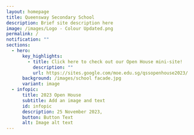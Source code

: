 ```yaml
---
layout: homepage
title: Queensway Secondary School
description: Brief site description here
image: /images/Logo - Colour Updated.png
permalink: /
notification: ""
sections:
  - hero:
      key_highlights:
        - title: Click here to check out our Open House mini-site!
          description: ""
          url: https://sites.google.com/moe.edu.sg/qssopenhouse2023/
      background: /images/school facade.jpg
      variant: image
  - infopic:
      title: 2023 Open House
      subtitle: Add an image and text
      id: infopic
      description: 25 November 2023,
      button: Button Text
      alt: Image alt text
---
```

